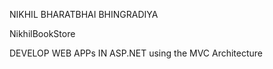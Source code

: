 ﻿NIKHIL BHARATBHAI BHINGRADIYA

NikhilBookStore

DEVELOP WEB APPs IN ASP.NET using the MVC Architecture 